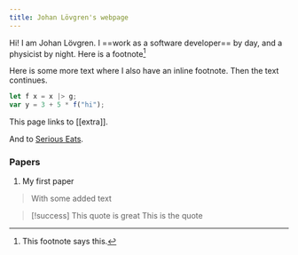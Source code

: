 ```yaml
---
title: Johan Lövgren's webpage
---
```


Hi! I am Johan Lövgren. I ==work as a software developer== by day, and a physicist by night. Here is a footnote[^1]

Here is some more text where I also have an inline footnote. Then the text continues.

```js
let f x = x |> g;
var y = 3 + 5 * f("hi");
```

This page links to [[extra]].

And to [Serious Eats](https://www.seriouseats.com).

### Papers

1. My first paper
> With some added text

>[!success] This quote is great
>This is the quote

[^1]: This footnote says this.
[^note]: This note says this.
